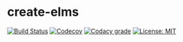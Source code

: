 # create-elms

[![Build Status](https://img.shields.io/travis/jhildenbiddle/create-elms.svg?style=flat-square)](https://travis-ci.org/jhildenbiddle/create-elms)
[![Codecov](https://img.shields.io/codecov/c/github/jhildenbiddle/create-elms.svg?style=flat-square)](https://codecov.io/gh/jhildenbiddle/create-elms)
[![Codacy grade](https://img.shields.io/codacy/grade/85a81097fa574bc3b011e30d76ed02ab.svg?style=flat-square)](https://www.codacy.com/app/jhildenbiddle/create-elms?utm_source=github.com&amp;utm_medium=referral&amp;utm_content=jhildenbiddle/create-elms&amp;utm_campaign=Badge_Grade)
[![License: MIT](https://img.shields.io/badge/License-MIT-yellow.svg?style=flat-square)](https://opensource.org/licenses/MIT)
